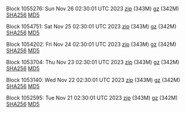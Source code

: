 Block 1055276: Sun Nov 26 02:30:01 UTC 2023 [zip](https://files.01coin.io/mainnet/2023-11-26/bootstrap.dat.zip) (343M) [gz](https://files.01coin.io/mainnet/2023-11-26/bootstrap.dat.tar.gz) (342M) [SHA256](https://files.01coin.io/mainnet/2023-11-26/sha256.txt) [MD5](https://files.01coin.io/mainnet/2023-11-26/md5.txt)

Block 1054751: Sat Nov 25 02:30:01 UTC 2023 [zip](https://files.01coin.io/mainnet/2023-11-25/bootstrap.dat.zip) (343M) [gz](https://files.01coin.io/mainnet/2023-11-25/bootstrap.dat.tar.gz) (342M) [SHA256](https://files.01coin.io/mainnet/2023-11-25/sha256.txt) [MD5](https://files.01coin.io/mainnet/2023-11-25/md5.txt)

Block 1054202: Fri Nov 24 02:30:01 UTC 2023 [zip](https://files.01coin.io/mainnet/2023-11-24/bootstrap.dat.zip) (343M) [gz](https://files.01coin.io/mainnet/2023-11-24/bootstrap.dat.tar.gz) (342M) [SHA256](https://files.01coin.io/mainnet/2023-11-24/sha256.txt) [MD5](https://files.01coin.io/mainnet/2023-11-24/md5.txt)

Block 1053704: Thu Nov 23 02:30:01 UTC 2023 [zip](https://files.01coin.io/mainnet/2023-11-23/bootstrap.dat.zip) (343M) [gz](https://files.01coin.io/mainnet/2023-11-23/bootstrap.dat.tar.gz) (342M) [SHA256](https://files.01coin.io/mainnet/2023-11-23/sha256.txt) [MD5](https://files.01coin.io/mainnet/2023-11-23/md5.txt)

Block 1053140: Wed Nov 22 02:30:01 UTC 2023 [zip](https://files.01coin.io/mainnet/2023-11-22/bootstrap.dat.zip) (343M) [gz](https://files.01coin.io/mainnet/2023-11-22/bootstrap.dat.tar.gz) (342M) [SHA256](https://files.01coin.io/mainnet/2023-11-22/sha256.txt) [MD5](https://files.01coin.io/mainnet/2023-11-22/md5.txt)

Block 1052595: Tue Nov 21 02:30:01 UTC 2023 [zip](https://files.01coin.io/mainnet/2023-11-21/bootstrap.dat.zip) (343M) [gz](https://files.01coin.io/mainnet/2023-11-21/bootstrap.dat.tar.gz) (342M) [SHA256](https://files.01coin.io/mainnet/2023-11-21/sha256.txt) [MD5](https://files.01coin.io/mainnet/2023-11-21/md5.txt)
